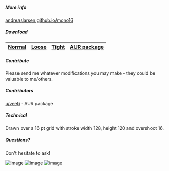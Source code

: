 ##### More info
[andreaslarsen.github.io/mono16](http://andreaslarsen.github.io/mono16)

##### Download
| [Normal](https://github.com/andreaslarsen/mono16/blob/master/Mono16-Normal.ttf?raw=true) | [Loose](https://github.com/andreaslarsen/mono16/blob/master/Mono16-Loose.ttf?raw=true) | [Tight](https://github.com/andreaslarsen/mono16/blob/master/Mono16-Tight.ttf?raw=true) | [AUR package](https://aur.archlinux.org/packages/ttf-mono16-git/) |
| ---- | ---- | ---- | ---- |

##### Contribute
Please send me whatever modifications you may make - they could be valuable to me/others.

##### Contributors
[u/veeti](http://www.reddit.com/user/veeti) - AUR package

##### Technical
Drawn over a 16 pt grid with stroke width 128, height 120 and overshoot 16.

##### Questions?
Don't hesitate to ask!

![image](https://github.com/andreaslarsen/mono16/blob/master/Screenshots/Mono16NormalWhiteLowRes.png?raw=true)
![image](https://github.com/andreaslarsen/mono16/blob/master/Screenshots/Mono16TightWhiteLowRes.png?raw=true)
![image](https://github.com/andreaslarsen/mono16/blob/master/Screenshots/Mono16WideWhiteLowRes.png?raw=true)
